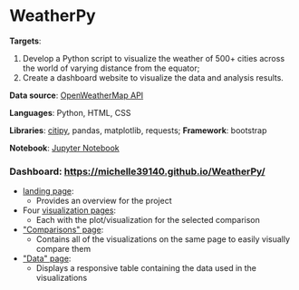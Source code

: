 # WeatherPy

**Targets**: 
1. Develop a Python script to visualize the weather of 500+ cities across the world of varying distance from the equator; 
2. Create a dashboard website to visualize the data and analysis results.

**Data source**: [OpenWeatherMap API](https://openweathermap.org/api)

**Languages**: Python, HTML, CSS

**Libraries**: [citipy](https://pypi.python.org/pypi/citipy), pandas, matplotlib, requests; **Framework**: bootstrap

**Notebook**: [Jupyter Notebook](WeatherPy.ipynb)

### Dashboard: https://michelle39140.github.io/WeatherPy/
* [landing page](https://michelle39140.github.io/WeatherPy/index.html):
  * Provides an overview for the project
* Four [visualization pages](https://michelle39140.github.io/WeatherPy/Dashboard/Visualizations/Temperature.html):
  * Each with the plot/visualization for the selected comparison
* ["Comparisons" page](https://michelle39140.github.io/WeatherPy/Dashboard/Comparisons.html):
  * Contains all of the visualizations on the same page to easily visually compare them
* ["Data" page](https://michelle39140.github.io/WeatherPy/Dashboard/Data.html):
  * Displays a responsive table containing the data used in the visualizations

